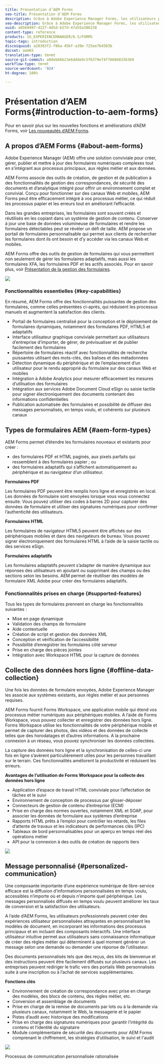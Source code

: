 ```yaml
---
title: Présentation d’AEM Forms
seo-title: Présentation d’AEM Forms
description: Grâce à Adobe Experience Manager Forms, les utilisateurs professionnels peuvent intégrer des formulaires adaptatifs, réactifs et conviviaux à des sites Web et mobiles, ce qui simplifie le processus d’inscription numérique et augmente les taux de conversion des clients.
seo-description: Grâce à Adobe Experience Manager Forms, les utilisateurs professionnels peuvent intégrer des formulaires adaptatifs, réactifs et conviviaux à des sites Web et mobiles, ce qui simplifie le processus d’inscription numérique et augmente les taux de conversion des clients.
uuid: a6564997-4227-4d5d-b27d-47a55a386238
content-type: reference
products: SG_EXPERIENCEMANAGER/6.5/FORMS
topic-tags: introduction
discoiquuid: a20383f2-f86a-45bf-a39e-725ee764503b
docset: aem65
translation-type: tm+mt
source-git-commit: a8deb66b23e6ddde9c5f6379ef4f766668336369
workflow-type: tm+mt
source-wordcount: '924'
ht-degree: 100%

---
```



# Présentation d’AEM Forms{#introduction-to-aem-forms}

Pour en savoir plus sur les nouvelles fonctions et améliorations d’AEM Forms, voir [Les nouveautés d’AEM Forms](../../forms/using/whats-new.md).

## A propos d’AEM Forms  {#about-aem-forms}

Adobe Experience Manager (AEM) offre une solution conviviale pour créer, gérer, publier et mettre à jour des formulaires numériques complexes tout en s’intégrant aux processus principaux, aux règles métier et aux données.

AEM Forms associe des outils de création, de gestion et de publication à des fonctionnalités de gestion des correspondances, de sécurité des documents et d’analytique intégré pour offrir un environnement complet et convivial. Conçu pour fonctionner sur des canaux Web et mobiles, AEM Forms peut être efficacement intégré à vos processus métier, ce qui réduit les processus papier et les erreurs tout en améliorant l’efficacité.

Dans les grandes entreprises, les formulaires sont souvent créés et réutilisés en les copiant dans un système de gestion de contenu. Conserver à jour une base de données volumineuse de formulaires et rendre les formulaires détectables peut se révéler un défi de taille. AEM propose un portail de formulaires personnalisable qui permet aux clients de rechercher les formulaires dont ils ont besoin et d’y accéder via les canaux Web et mobiles.

AEM Forms offre des outils de gestion de formulaires qui vous permettent non seulement de gérer les formulaires adaptatifs, mais aussi les formulaires XFA, les formulaires PDF et les actifs associés. Pour en savoir plus, voir [Présentation de la gestion des formulaires](../../forms/using/introduction-managing-forms.md).

![](do-not-localize/4th-draft.gif)

### Fonctionnalités essentielles {#key-capabilities}

En résumé, AEM Forms offre des fonctionnalités puissantes de gestion des formulaires, comme celles présentées ci-après, qui réduisent les processus manuels et augmentent la satisfaction des clients.

* Portail de formulaires centralisé pour la conception et le déploiement de formulaires dynamiques, notamment des formulaires PDF, HTML5 et adaptatifs
* Interface utilisateur graphique conviviale permettant aux utilisateurs d’entreprise d’importer, de gérer, de prévisualiser et de publier facilement des formulaires
* Répertoire de formulaires réactif avec fonctionnalités de recherche puissantes utilisant des mots-clés, des balises et des métadonnées
* Détection dynamique du périphérique et de l’emplacement d’un utilisateur pour le rendu approprié du formulaire sur des canaux Web et mobiles
* Intégration à Adobe Analytics pour mesurer efficacement les mesures d’utilisation des formulaires
* Intégration aux services Adobe Document Cloud eSign ou saisie tactile pour signer électroniquement des documents contenant des informations confidentielles
* Publication automatisée des formulaires et possibilité de diffuser des messages personnalisés, en temps voulu, et cohérents sur plusieurs canaux

## Types de formulaires AEM  {#aem-form-types}

AEM Forms permet d’étendre les formulaires nouveaux et existants pour créer :

* des formulaires PDF et HTML paginés, aux pixels parfaits qui ressemblent à des formulaires papier ; ou
* des formulaires adaptatifs qui s’affichent automatiquement au périphérique et au navigateur d’un utilisateur.

**Formulaires PDF**

Les formulaires PDF peuvent être remplis hors ligne et enregistrés en local. Les données de formulaire sont envoyées lorsque vous vous connectez ensuite. Vous pouvez utiliser des codes à barres 2D pour capturer des données de formulaire et utiliser des signatures numériques pour confirmer l’authenticité des utilisateurs.

**Formulaires HTML**

Les formulaires de navigateur HTML5 peuvent être affichés sur des périphériques mobiles et dans des navigateurs de bureau. Vous pouvez signer électroniquement des formulaires HTML à l’aide de la saisie tactile ou des services eSign.

**Formulaires adaptatifs**

Les formulaires adaptatifs peuvent s’adapter de manière dynamique aux réponses des utilisateurs en ajoutant ou supprimant des champs ou des sections selon les besoins. AEM permet de réutiliser des modèles de formulaire XML Adobe pour créer des formulaires adaptatifs.

### Fonctionnalités prises en charge {#supported-features}

Tous les types de formulaires prennent en charge les fonctionnalités suivantes :

* Mise en page dynamique
* Validation des champs de formulaire
* Aide contextuelle
* Création de script et gestion des données XML
* Conception et vérification de l’accessibilité
* Possibilité d’enregistrer les formulaires côté serveur
* Prise en charge des pièces jointes
* Intégration avec Workspace HTML pour la capture de données

## Collecte des données hors ligne {#offline-data-collection}

Une fois les données de formulaire envoyées, Adobe Experience Manager les associe aux systèmes existants, aux règles métier et aux personnes requises.

AEM Forms fournit Forms Workspace, une application mobile qui étend vos processus métier numériques aux périphériques mobiles. A l’aide de Forms Workspace, vous pouvez collecter et enregistrer des données hors ligne. Forms Workspace utilise les fonctionnalités de votre périphérique mobile et permet de capturer des photos, des vidéos et des données de collecte telles que des horodatages et d’autres informations. A la prochaine connexion à un réseau, vous pouvez synchroniser les données collectées.

La capture des données hors ligne et la synchronisation de celles-ci une fois en ligne s’avèrent particulièrement utiles pour les personnes travaillant sur le terrain. Ces fonctionnalités améliorent la productivité et réduisent les erreurs.

**Avantages de l’utilisation de Forms Workspace pour la collecte des données hors ligne**

* Application d’espace de travail HTML conviviale pour l’affectation de tâches et le suivi
* Environnement de conception de processus par glisser-déposer
* Connecteurs de gestion de contenu d’entreprise (ECM)
* Prise en charge des normes ouvertes, notamment XML et SOAP, pour associer les données de formulaire aux systèmes d’entreprise
* Rapports HTML prêts à l’emploi pour contrôler les retards, les files d’attente de travaux et les indicateurs de performances clés (IPC)
* Tableaux de bord personnalisables pour un aperçu en temps réel des opérations métier
* API pour la connexion à des outils de création de rapports tiers

![](do-not-localize/3rd-draft.gif)

## Message personnalisé {#personalized-communication}

Une composante importante d’une expérience numérique de libre-service efficace est la diffusion d’informations personnalisées en temps voulu, accessibles n’importe où et depuis n’importe quel périphérique. Les messages personnalisés diffusés en temps voulu peuvent améliorer les taux de conversion et la satisfaction des utilisateurs.

A l’aide d’AEM Forms, les utilisateurs professionnels peuvent créer des expériences utilisateur personnalisées attrayantes en personnalisant les modèles de document, en incorporant les informations des processus principaux et en incluant des composants interactifs. Une interface utilisateur intuitive permet aux utilisateurs sans connaissance informatique de créer des règles métier qui déterminent à quel moment générer un message selon une demande ou demander une réponse de l’utilisateur.

Des documents personnalisés tels que des reçus, des kits de bienvenue et des instructions peuvent être facilement diffusés sur plusieurs canaux. Les entreprises peuvent rediriger le trafic vers des portails Web personnalisés suite à une inscription ou à l’achat de services supplémentaires.

**Fonctions clés**

* Environnement de création de correspondance avec prise en charge des modèles, des blocs de contenu, des règles métier, etc.
* Conversion et assemblage de documents
* Prise en charge de la remise de documents par lots ou à la demande via plusieurs canaux, notamment le Web, la messagerie et le papier
* Pistes d’audit avec historique des modifications
* Prise en charge des signatures numériques pour garantir l’intégrité du contenu et l’identité du signataire
* Module complémentaire de sécurité des documents pour AEM Forms comprenant le chiffrement, les stratégies d’utilisation, le suivi et l&#39;audit

![](do-not-localize/layout-02.png)

Processus de communication personnalisée rationalisée
